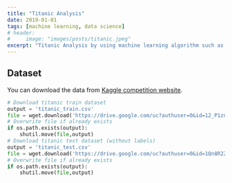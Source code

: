 ```yaml
---
title: "Titanic Analysis"
date: 2019-01-01
tags: [machine learning, data science]
# header:
#     image: "images/posts/titanic.jpeg"
excerpt: "Titanic Analysis by using machine learning algorithm such as Logistic Regression, Naive Bayes, Support Vector Machine, Decision Tree and Random Forest."
---
```


## Dataset
You can download the data from [Kaggle competition website](https://www.kaggle.com/c/titanic/data).
```python
# Download titanic train dataset
output = 'titanic_train.csv'
file = wget.download('https://drive.google.com/uc?authuser=0&id=12_P1znF91bWIM3ymS3PNslxpAOC7eUj_&export=download', output)
# Overwrite file if already exists
if os.path.exists(output):
    shutil.move(file,output)
# Download titanic test dataset (without labels)
output = 'titanic_test.csv'
file = wget.download('https://drive.google.com/uc?authuser=0&id=1Qn8R2Zm2U8-r07fT51bhozMUaOyKRkfS&export=download', output)
# Overwrite file if already exists
if os.path.exists(output):
    shutil.move(file,output)
```
